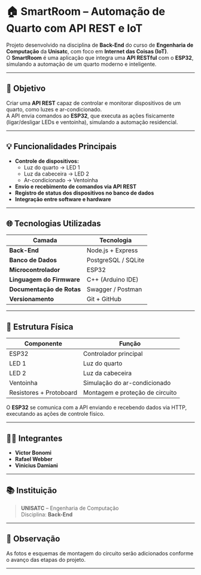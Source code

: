 # 🏠 SmartRoom – Automação de Quarto com API REST e IoT

Projeto desenvolvido na disciplina de **Back-End** do curso de **Engenharia de Computação** da **Unisatc**, com foco em **Internet das Coisas (IoT)**.  
O **SmartRoom** é uma aplicação que integra uma **API RESTful** com o **ESP32**, simulando a automação de um quarto moderno e inteligente.

---

## 🎯 Objetivo

Criar uma **API REST** capaz de controlar e monitorar dispositivos de um quarto, como luzes e ar-condicionado.  
A API envia comandos ao **ESP32**, que executa as ações fisicamente (ligar/desligar LEDs e ventoinha), simulando a automação residencial.

---

## 💡 Funcionalidades Principais

- **Controle de dispositivos:**
  - Luz do quarto → LED 1  
  - Luz da cabeceira → LED 2  
  - Ar-condicionado → Ventoinha  
- **Envio e recebimento de comandos via API REST**
- **Registro de status dos dispositivos no banco de dados**
- **Integração entre software e hardware**

---

## 🌐 Tecnologias Utilizadas

| Camada | Tecnologia |
|--------|-------------|
| **Back-End** | Node.js + Express |
| **Banco de Dados** | PostgreSQL / SQLite |
| **Microcontrolador** | ESP32 |
| **Linguagem do Firmware** | C++ (Arduino IDE) |
| **Documentação de Rotas** | Swagger / Postman |
| **Versionamento** | Git + GitHub |

---

## 🔌 Estrutura Física

| Componente | Função |
|-------------|--------|
| ESP32 | Controlador principal |
| LED 1 | Luz do quarto |
| LED 2 | Luz da cabeceira |
| Ventoinha | Simulação do ar-condicionado |
| Resistores + Protoboard | Montagem e proteção de circuito |

O **ESP32** se comunica com a API enviando e recebendo dados via HTTP, executando as ações de controle físico.

---

## 👨‍💻 Integrantes

- **Victor Bonomi**  
- **Rafael Webber**  
- **Vinicius Damiani**

---

## 📚 Instituição

> **UNISATC** – Engenharia de Computação  
> Disciplina: **Back-End**  

---

## 📸 Observação

As fotos e esquemas de montagem do circuito serão adicionados conforme o avanço das etapas do projeto.

---
